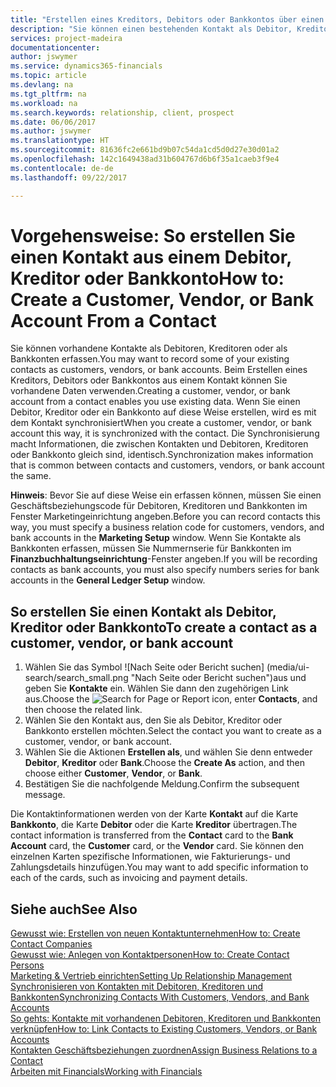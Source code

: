 ```yaml
---
title: "Erstellen eines Kreditors, Debitors oder Bankkontos über einen Kontakt | Microsoft Docs"
description: "Sie können einen bestehenden Kontakt als Debitor, Kreditor oder Bankkonto mithilfe der vorhandenen Daten und angeben Geschäftsbeziehung erfassen."
services: project-madeira
documentationcenter: 
author: jswymer
ms.service: dynamics365-financials
ms.topic: article
ms.devlang: na
ms.tgt_pltfrm: na
ms.workload: na
ms.search.keywords: relationship, client, prospect
ms.date: 06/06/2017
ms.author: jswymer
ms.translationtype: HT
ms.sourcegitcommit: 81636fc2e661bd9b07c54da1cd5d0d27e30d01a2
ms.openlocfilehash: 142c1649438ad31b604767d6b6f35a1caeb3f9e4
ms.contentlocale: de-de
ms.lasthandoff: 09/22/2017

---
```

# <a name="how-to-create-a-customer-vendor-or-bank-account-from-a-contact"></a><span data-ttu-id="1bce7-103">Vorgehensweise: So erstellen Sie einen Kontakt aus einem Debitor, Kreditor oder Bankkonto</span><span class="sxs-lookup"><span data-stu-id="1bce7-103">How to: Create a Customer, Vendor, or Bank Account From a Contact</span></span>
<span data-ttu-id="1bce7-104">Sie können vorhandene Kontakte als Debitoren, Kreditoren oder als Bankkonten erfassen.</span><span class="sxs-lookup"><span data-stu-id="1bce7-104">You may want to record some of your existing contacts as customers, vendors, or bank accounts.</span></span> <span data-ttu-id="1bce7-105">Beim Erstellen eines Kreditors, Debitors oder Bankkontos aus einem Kontakt können Sie vorhandene Daten verwenden.</span><span class="sxs-lookup"><span data-stu-id="1bce7-105">Creating a customer, vendor, or bank account from a contact enables you use existing data.</span></span> <span data-ttu-id="1bce7-106">Wenn Sie einen Debitor, Kreditor oder ein Bankkonto auf diese Weise erstellen, wird es mit dem Kontakt synchronisiert</span><span class="sxs-lookup"><span data-stu-id="1bce7-106">When you create a customer, vendor, or bank account this way, it is synchronized with the contact.</span></span> <span data-ttu-id="1bce7-107">Die Synchronisierung macht Informationen, die zwischen Kontakten und Debitoren, Kreditoren oder Bankkonto gleich sind, identisch.</span><span class="sxs-lookup"><span data-stu-id="1bce7-107">Synchronization makes information that is common between contacts and customers, vendors, or bank account the same.</span></span>

<span data-ttu-id="1bce7-108">**Hinweis**: Bevor Sie auf diese Weise ein erfassen können, müssen Sie einen Geschäftsbeziehungscode für Debitoren, Kreditoren und Bankkonten im Fenster Marketingeinrichtung angeben.</span><span class="sxs-lookup"><span data-stu-id="1bce7-108">Before you can record contacts this way, you must specify a business relation code for customers, vendors, and bank accounts in the **Marketing Setup** window.</span></span> <span data-ttu-id="1bce7-109">Wenn Sie Kontakte als Bankkonten erfassen, müssen Sie Nummernserie für Bankkonten im **Finanzbuchhaltungseinrichtung**-Fenster angeben.</span><span class="sxs-lookup"><span data-stu-id="1bce7-109">If you will be recording contacts as bank accounts, you must also specify numbers series for bank accounts in the **General Ledger Setup** window.</span></span>

## <a name="to-create-a-contact-as-a-customer-vendor-or-bank-account"></a><span data-ttu-id="1bce7-110">So erstellen Sie einen Kontakt als Debitor, Kreditor oder Bankkonto</span><span class="sxs-lookup"><span data-stu-id="1bce7-110">To create a contact as a customer, vendor, or bank account</span></span>
1. <span data-ttu-id="1bce7-111">Wählen Sie das Symbol ![Nach Seite oder Bericht suchen] (media/ui-search/search_small.png "Nach Seite oder Bericht suchen")aus und geben Sie **Kontakte** ein. Wählen Sie dann den zugehörigen Link aus.</span><span class="sxs-lookup"><span data-stu-id="1bce7-111">Choose the ![Search for Page or Report](media/ui-search/search_small.png "Search for Page or Report icon") icon, enter **Contacts**, and then choose the related link.</span></span>
2. <span data-ttu-id="1bce7-112">Wählen Sie den Kontakt aus, den Sie als Debitor, Kreditor oder Bankkonto erstellen möchten.</span><span class="sxs-lookup"><span data-stu-id="1bce7-112">Select the contact you want to create as a customer, vendor, or bank account.</span></span>
3. <span data-ttu-id="1bce7-113">Wählen Sie die Aktionen **Erstellen als**, und wählen Sie denn entweder **Debitor**, **Kreditor** oder **Bank**.</span><span class="sxs-lookup"><span data-stu-id="1bce7-113">Choose the **Create As** action, and then choose either **Customer**, **Vendor**, or **Bank**.</span></span>
4. <span data-ttu-id="1bce7-114">Bestätigen Sie die nachfolgende Meldung.</span><span class="sxs-lookup"><span data-stu-id="1bce7-114">Confirm the subsequent message.</span></span>

<span data-ttu-id="1bce7-115">Die Kontaktinformationen werden von der Karte **Kontakt** auf die Karte **Bankkonto**, die Karte **Debitor** oder die Karte **Kreditor** übertragen.</span><span class="sxs-lookup"><span data-stu-id="1bce7-115">The contact information is transferred from the **Contact** card to the **Bank Account** card, the **Customer** card, or the **Vendor** card.</span></span> <span data-ttu-id="1bce7-116">Sie können den einzelnen Karten spezifische Informationen, wie Fakturierungs- und Zahlungsdetails hinzufügen.</span><span class="sxs-lookup"><span data-stu-id="1bce7-116">You may want to add specific information to each of the cards, such as invoicing and payment details.</span></span>

## <a name="see-also"></a><span data-ttu-id="1bce7-117">Siehe auch</span><span class="sxs-lookup"><span data-stu-id="1bce7-117">See Also</span></span>
[<span data-ttu-id="1bce7-118">Gewusst wie: Erstellen von neuen Kontaktunternehmen</span><span class="sxs-lookup"><span data-stu-id="1bce7-118">How to: Create Contact Companies</span></span>](marketing-create-contact-companies.md)  
[<span data-ttu-id="1bce7-119">Gewusst wie: Anlegen von Kontaktpersonen</span><span class="sxs-lookup"><span data-stu-id="1bce7-119">How to: Create Contact Persons</span></span>](marketing-create-contact-persons.md)  
[<span data-ttu-id="1bce7-120">Marketing & Vertrieb einrichten</span><span class="sxs-lookup"><span data-stu-id="1bce7-120">Setting Up Relationship Management</span></span>](marketing-setup-marketing.md)  
[<span data-ttu-id="1bce7-121">Synchronisieren von Kontakten mit Debitoren, Kreditoren und Bankkonten</span><span class="sxs-lookup"><span data-stu-id="1bce7-121">Synchronizing Contacts With Customers, Vendors, and Bank Accounts</span></span>](marketing-synchronize-contacts-customers-vendors-bank-accounts.md)  
[<span data-ttu-id="1bce7-122">So gehts: Kontakte mit vorhandenen Debitoren, Kreditoren und Bankkonten verknüpfen</span><span class="sxs-lookup"><span data-stu-id="1bce7-122">How to: Link Contacts to Existing Customers, Vendors, or Bank Accounts</span></span>](marketing-how-link-contact.md)  
[<span data-ttu-id="1bce7-123">Kontakten Geschäftsbeziehungen zuordnen</span><span class="sxs-lookup"><span data-stu-id="1bce7-123">Assign Business Relations to a Contact</span></span>](marketing-business-relations.md#AssignBusRelContact)  
[<span data-ttu-id="1bce7-124">Arbeiten mit Financials</span><span class="sxs-lookup"><span data-stu-id="1bce7-124">Working with Financials</span></span>](ui-work-product.md)

